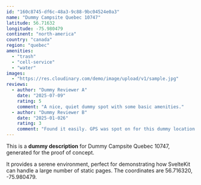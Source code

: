 ```yaml
---
id: "160c8745-df6c-48a3-9c88-9bc04524e0a3"
name: "Dummy Campsite Quebec 10747"
latitude: 56.71632
longitude: -75.980479
continent: "north-america"
country: "canada"
region: "quebec"
amenities:
  - "trash"
  - "cell-service"
  - "water"
images:
  - "https://res.cloudinary.com/demo/image/upload/v1/sample.jpg"
reviews:
  - author: "Dummy Reviewer A"
    date: "2025-07-09"
    rating: 5
    comment: "A nice, quiet dummy spot with some basic amenities."
  - author: "Dummy Reviewer B"
    date: "2025-01-026"
    rating: 3
    comment: "Found it easily. GPS was spot on for this dummy location."
---
```


This is a **dummy description** for Dummy Campsite Quebec 10747, generated for the proof of concept.

It provides a serene environment, perfect for demonstrating how SvelteKit can handle a large number of static pages. The coordinates are 56.716320, -75.980479.
